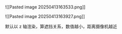 ![[Pasted image 20250413163533.png]]

![[Pasted image 20250413163927.png]]

默认以 z 轴渲染，算遮挡关系，数值越小，距离摄像机越近